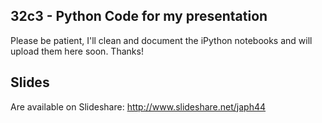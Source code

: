 ## 32c3 - Python Code for my presentation

Please be patient, I'll clean and document the iPython notebooks and will upload them here soon. Thanks!

## Slides

Are available on Slideshare: http://www.slideshare.net/japh44

